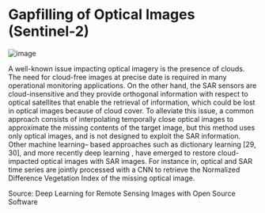 # Gapfilling of Optical Images (Sentinel-2)

![image](https://user-images.githubusercontent.com/47195556/188323079-84ef1795-e952-4c63-af7b-6453585059e4.png)

A well-known issue impacting optical imagery is the presence of clouds. The need for cloud-free images at precise date is required in many operational monitoring applications. On the other hand, the SAR sensors are cloud-insensitive and they provide orthogonal information with respect to optical satellites
that enable the retrieval of information, which could be lost in optical images because of cloud cover. To alleviate this issue, a common approach consists
of interpolating temporally close optical images to approximate the missing contents of the target image, but this method uses only optical images,
and is not designed to exploit the SAR information. Other machine learning– based approaches such as dictionary learning [29, 30], and more recently deep
learning , have emerged to restore cloud-impacted optical images with SAR images. For instance in, optical and SAR time series are jointly processed with a CNN to retrieve the Normalized Difference Vegetation Index of the missing optical image.

Source: Deep Learning for Remote Sensing Images with Open Source Software
